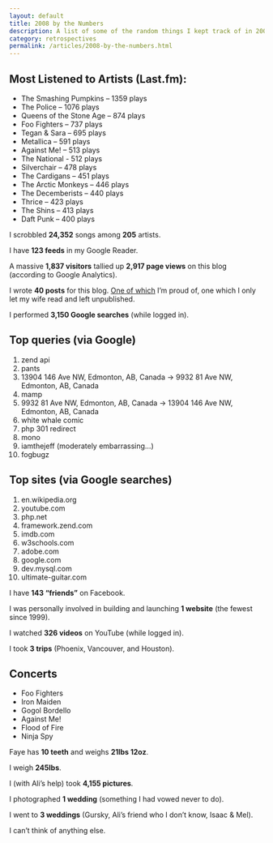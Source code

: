 ```yaml
---
layout: default
title: 2008 by the Numbers
description: A list of some of the random things I kept track of in 2008.
category: retrospectives
permalink: /articles/2008-by-the-numbers.html
---
```

## Most Listened to Artists (Last.fm):

* The Smashing Pumpkins – 1359 plays
* The Police – 1076 plays
* Queens of the Stone Age – 874 plays
* Foo Fighters – 737 plays
* Tegan & Sara – 695 plays
* Metallica – 591 plays
* Against Me! – 513 plays
* The National - 512 plays
* Silverchair – 478 plays
* The Cardigans – 451 plays
* The Arctic Monkeys – 446 plays
* The Decemberists – 440 plays
* Thrice – 423 plays
* The Shins – 413 plays
* Daft Punk – 400 plays

I scrobbled **24,352** songs among **205** artists.

I have **123 feeds** in my Google Reader. 

A massive **1,837 visitors** tallied up **2,917 page views** on this blog (according to Google Analytics).

I wrote **40 posts** for this blog. [One of which](/articles/risk.html) I&rsquo;m proud of, one which I only let my wife read and left unpublished. 

I performed **3,150 Google searches** (while logged in). 

## Top queries (via Google)

1. zend api
2. pants
3. 13904 146 Ave NW, Edmonton, AB, Canada -> 9932 81 Ave NW, Edmonton, AB, Canada
4. mamp
5. 9932 81 Ave NW, Edmonton, AB, Canada -> 13904 146 Ave NW, Edmonton, AB, Canada
6. white whale comic
7. php 301 redirect
8. mono
9. iamthejeff (moderately embarrassing…)
10. fogbugz
 
## Top sites (via Google searches)

1. en.wikipedia.org
2. youtube.com
3. php.net
4. framework.zend.com
5. imdb.com
6. w3schools.com
7. adobe.com
8. google.com
9. dev.mysql.com
10. ultimate-guitar.com

I have **143 &ldquo;friends&rdquo;** on Facebook.

I was personally involved in building and launching **1 website** (the fewest since 1999). 

I watched **326 videos** on YouTube (while logged in).

I took **3 trips** (Phoenix, Vancouver, and Houston).

## Concerts

* Foo Fighters
* Iron Maiden
* Gogol Bordello
* Against Me!
* Flood of Fire
* Ninja Spy

Faye has **10 teeth** and weighs **21lbs 12oz**. 

I weigh **245lbs**. 

I (with Ali&rsquo;s help) took **4,155 pictures**. 

I photographed **1 wedding** (something I had vowed never to do).

I went to **3 weddings** (Gursky, Ali&rsquo;s friend who I don&rsquo;t know, Isaac & Mel). 

I can&rsquo;t think of anything else.